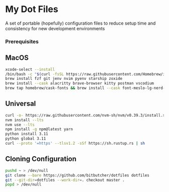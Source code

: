 # My Dot Files
A set of portable (hopefully) configuration files to reduce setup time and consistency for new development environments

### Prerequisites

## MacOS
``` bash
xcode-select --install
/bin/bash -c "$(curl -fsSL https://raw.githubusercontent.com/Homebrew/install/master/install.sh)"
brew install fzf git jenv nvim pyenv starship zoxide
brew install --cask alacritty brave-browser kitty postman vscodium
brew tap homebrew/cask-fonts && brew install --cask font-meslo-lg-nerd-font
```

## Universal
``` bash
curl -o- https://raw.githubusercontent.com/nvm-sh/nvm/v0.39.3/install.sh | bash
nvm install --lts
nvm use --lts
npm install -g npm@latest yarn
python install 3.11
python global 3.11
curl --proto '=https' --tlsv1.2 -sSf https://sh.rustup.rs | sh
```

## Cloning Configuration
``` bash
pushd ~ > /dev/null
git clone --bare https://github.com/bitbutcher/dotfiles dotfiles
git --git-dir=dotfiles --work-dir=. checkout master .
popd > /dev/null
```
